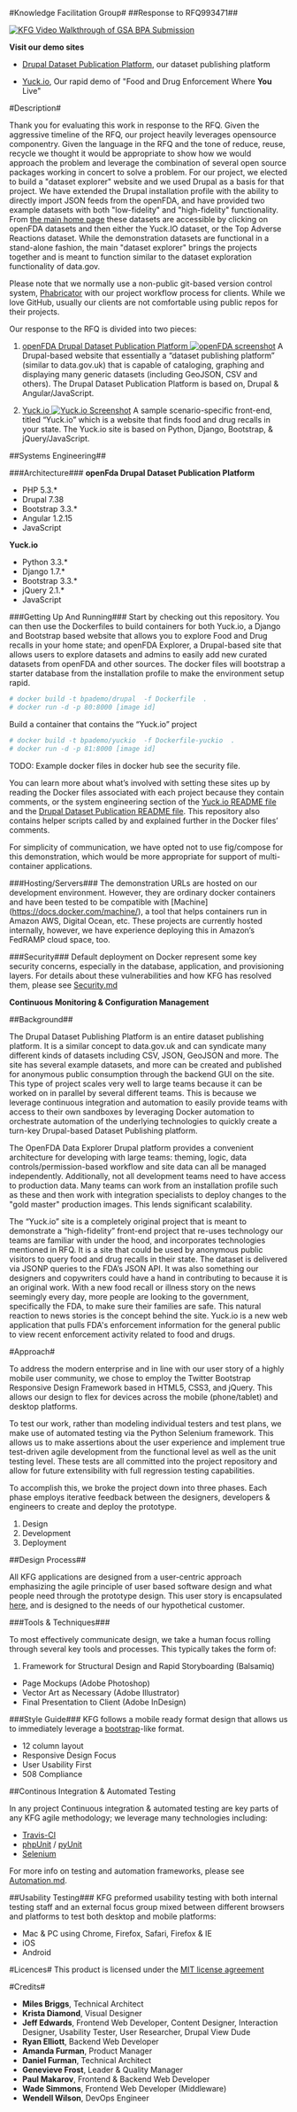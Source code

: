 #Knowledge Facilitation Group#
##Response to RFQ993471##

[![KFG Video Walkthrough of GSA BPA Submission](http://img.youtube.com/vi/f4IEkTLi4hg/0.jpg)](http://www.youtube.com/watch?v=f4IEkTLi4hg "KFG Video Walkthrough")

**Visit our demo sites** 

* [Drupal Dataset Publication Platform](http://openfda.kfgisit.com "Drupal Dataset"), our dataset publishing platform 

* [Yuck.io](http://yuckio.kfgisit.com "Yuck.io Demo Site"), Our rapid demo of "Food and Drug Enforcement Where **You** Live"

#Description#

Thank you for evaluating this work in response to the RFQ. Given the aggressive timeline of the RFQ, our project heavily leverages opensource componentry. Given the language in the RFQ and the tone of reduce, reuse, recycle we thought it would be appropriate to show how we would approach the problem and leverage the combination of several open source packages working in concert to solve a problem. For our project, we elected to build a "dataset explorer" website and we used Drupal as a basis for that project. We have extended the Drupal installation profile with the ability to directly import JSON feeds from the openFDA, and have provided two example datasets with both "low-fidelity" and "high-fidelity" functionality. From [the main home page](http://openfda.kfgisit.com) these datasets are accessible by clicking on openFDA datasets and then either the Yuck.IO dataset, or the Top Adverse Reactions dataset. While the demonstration datasets are functional in a stand-alone fashion, the main "dataset explorer" brings the projects together and is meant to function similar to the dataset exploration functionality of data.gov. 

Please note that we normally use a non-public git-based version control system, [Phabricator](http://phabricator.org/ "Phabricator") with our project workflow process for clients. While we love GitHub, usually our clients are not comfortable using public repos for their projects. 

Our response to the RFQ is divided into two pieces: 

1.	[openFDA Drupal Dataset Publication Platform 
![openFDA screenshot](openFdaScreenshot.png)](http://openfda.kfgisit.com "Drupal Dataset Front End")
A Drupal-based website that essentially a “dataset publishing platform” (similar to data.gov.uk) that is capable of cataloging, graphing and displaying many generic datasets (including GeoJSON, CSV and others). The Drupal Dataset Publication Platform is based on, Drupal & Angular/JavaScript.
 
2. [Yuck.io 
![Yuck.io Screenshot](yuck-screenshot.png)](http://yuckio.kfgisit.com)
A sample scenario-specific front-end, titled “Yuck.io” which is a website that finds food and drug recalls in your state. The Yuck.io site is based on Python, Django, Bootstrap, & jQuery/JavaScript. 

##Systems Engineering##

###Architecture###
**openFda Drupal Dataset Publication Platform**

*	PHP 5.3.*
* 	Drupal 7.38
*  Bootstrap 3.3.*
*  Angular 1.2.15
*  JavaScript

**Yuck.io**

*	Python 3.3.*
* Django 1.7.*
*	Bootstrap 3.3.*
* jQuery 2.1.*
* JavaScript


###Getting Up And Running###
Start by checking out this repository. You can then use the Dockerfiles to build containers for both Yuck.io, a Django and Bootstrap based website that allows you to explore Food and Drug recalls in your home state; and openFDA Explorer, a Drupal-based site that allows users to explore datasets and admins to easily add new curated datasets from openFDA and other sources. The docker files will bootstrap a starter database from the installation profile to make the environment setup rapid. 

```bash
# docker build -t bpademo/drupal  -f Dockerfile  .
# docker run -d -p 80:8000 [image id]
```
          
Build a container that contains the “Yuck.io” project 

```bash
# docker build -t bpademo/yuckio  -f Dockerfile-yuckio  .          
# docker run -d -p 81:8000 [image id]     
```
TODO: Example docker files in docker hub see the security file.
       
You can learn more about what’s involved with setting these sites up by reading the Docker files associated with each project because they contain comments, or the system engineering section of the [Yuck.io README file](https://github.com/KFGisIT/gsa-bpa-django/blob/master/README.md) and the [Drupal Dataset Publication README file](https://github.com/KFGisIT/gsa-bpa-drupal/blob/master/README.md). This repository also contains helper scripts called by and explained further in the Docker files’ comments. 

For simplicity of communication, we have opted not to use fig/compose for this demonstration, which would be more appropriate for support of multi-container applications.

###Hosting/Servers###
The demonstration URLs are hosted on our development environment. However, they are ordinary docker containers and have been tested to be compatible with [Machine] (https://docs.docker.com/machine/), a tool that helps containers run in Amazon AWS, Digital Ocean, etc. These projects are currently hosted internally, however, we have experience deploying this in Amazon’s FedRAMP cloud space, too. 

###Security###
Default deployment on Docker represent some key security concerns, especially in the database, application, and provisioning layers. For details about these vulnerabilities and how KFG has resolved them, please see [Security.md](./Security.md)

**Continuous Monitoring & Configuration Management**



##Background##

The Drupal Dataset Publishing Platform is an entire dataset publishing platform. It is a similar concept to data.gov.uk and can syndicate many different kinds of datasets including CSV, JSON, GeoJSON and more. The site has several example datasets, and more can be created and published for anonymous public consumption through the backend GUI on the site. 
This type of project scales very well to large teams because it can be worked on in parallel by several different teams. This is because we leverage continuous integration and automation to easily provide teams with access to their own sandboxes by leveraging Docker automation to orchestrate automation of the underlying technologies to quickly create a turn-key Drupal-based Dataset Publishing platform. 

The OpenFDA Data Explorer Drupal platform provides a convenient architecture for developing with large teams: theming, logic, data controls/permission-based workflow and site data can all be managed independently. Additionally, not all development teams need to have access to production data. Many teams can work from an installation profile such as these and then work with integration specialists to deploy changes to the "gold master" production images. This lends significant scalability. 

The “Yuck.io” site is a completely original project that is meant to demonstrate a “high-fidelity” front-end project that re-uses technology our teams are familiar with under the hood, and incorporates technologies mentioned in RFQ. It is a site that could be used by anonymous public visitors to query food and drug recalls in their state. The dataset is delivered via JSONP queries to the FDA’s JSON API. It was also something our designers and copywriters could have a hand in contributing to because it is an original work. With a new food recall or illness story on the news seemingly every day, more people are looking to the government, specifically the FDA, to make sure their families are safe. This natural reaction to news stories is the concept behind the site. Yuck.io is a new web application that pulls FDA's enforcement information for the general public to view recent enforcement activity related to food and drugs. 

#Approach#

To address the modern enterprise and in line with our user story of a highly mobile user community, we chose to employ the Twitter Bootstrap Responsive Design Framework based in HTML5, CSS3, and jQuery. This allows our design to flex for devices across the mobile (phone/tablet) and desktop platforms. 

To test our work, rather than modeling individual testers and test plans, we make use of automated testing via the Python Selenium framework. This allows us to make assertions about the user experience and implement true test-driven agile development from the functional level as well as the unit testing level. These tests are all committed into the project repository and allow for future extensibility with full regression testing capabilities.

To accomplish this, we broke the project down into three phases. Each phase employs iterative feedback between the designers, developers & engineers to create and deploy the prototype.

1.	Design
2. 	Development
3. 	Deployment

##Design Process##

All KFG applications are designed from a user-centric approach emphasizing the agile principle of user based software design and what people need through the prototype design. This user story is encapsulated [here](https://github.com/KFGisIT/gsa-bpa-django/blob/master/README.md), and is designed to the needs of our hypothetical customer.

###Tools & Techniques###

To most effectively communicate design, we take a human focus rolling through several key tools and processes. This typically takes the form of:

1.	Framework for Structural Design and Rapid Storyboarding (Balsamiq)
*	Page Mockups (Adobe Photoshop)
* 	Vector Art as Necessary (Adobe Illustrator) 
*	Final Presentation to Client (Adobe InDesign)

###Style Guide###
KFG follows a mobile ready format design that allows us to immediately leverage a [bootstrap](http://getbootstrap.com/css/#grid)-like format.

*	12 column layout
* 	Responsive Design Focus
*  User Usability First
*  508 Compliance

##Continous Integration & Automated Testing

In any project Continuous integration & automated testing are key parts of any KFG agile methodology; we leverage many technologies including: 

*	[Travis-CI](https://travis-ci.org/) 
*	[phpUnit](https://phpunit.de/pyunit) / [pyUnit](http://pyunit.sourceforge.net/)
* 	[Selenium](http://www.seleniumhq.org/) 

For more info on testing and automation frameworks, please see [Automation.md](Automation.md).

##Usability Testing###
KFG preformed usability testing with both internal testing staff and an external focus group mixed between different browsers and platforms to test both desktop and mobile platforms: 

*	Mac & PC using Chrome, Firefox, Safari, Firefox & IE
* 	iOS
*  Android

#Licences#
This product is licensed under the [MIT license agreement](LICENSE.md "License")

#Credits#
*  	**Miles Briggs**, Technical Architect
*  	**Krista Diamond**, Visual Designer
*  **Jeff Edwards**, Frontend Web Developer, Content Designer, Interaction Designer, Usability Tester, User Researcher, Drupal View Dude
*  	**Ryan Elliott**, Backend Web Developer
*	**Amanda Furman**, Product Manager
* 	**Daniel Furman**, Technical Architect
*  **Genevieve Frost**, Leader & Quality Manager
*	**Paul Makarov**, Frontend & Backend Web Developer
*  **Wade Simmons**, Frontend Web Developer (Middleware)
* 	**Wendell Wilson**, DevOps Engineer